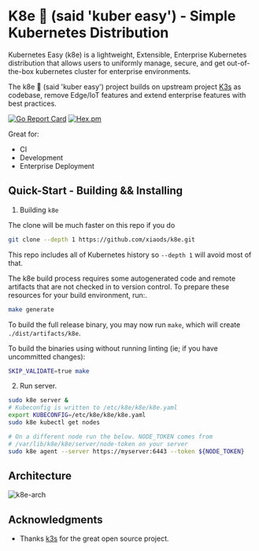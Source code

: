 K8e 🚀 (said 'kuber easy') - Simple Kubernetes Distribution
===============================================
Kubernetes Easy (k8e) is a lightweight, Extensible, Enterprise Kubernetes distribution that allows users to uniformly manage, secure, and get out-of-the-box kubernetes cluster for enterprise environments.

The k8e 🚀 (said 'kuber easy') project builds on upstream project [K3s](https://github.com/rancher/k3s) as codebase, remove Edge/IoT features and extend enterprise features with best practices.

[![Go Report Card](https://goreportcard.com/badge/github.com/xiaods/k8e)](https://goreportcard.com/report/github.com/xiaods/k8e) [![Hex.pm](https://img.shields.io/hexpm/l/apa)](https://github.com/xiaods/k8e/blob/master/LICENSE)

Great for:
* CI
* Development
* Enterprise Deployment

Quick-Start - Building && Installing
--------------
1. Building `k8e`

The clone will be much faster on this repo if you do
```bash
git clone --depth 1 https://github.com/xiaods/k8e.git
```

This repo includes all of Kubernetes history so `--depth 1` will avoid most of that.

The k8e build process requires some autogenerated code and remote artifacts that are not checked in to version control.
To prepare these resources for your build environment, run:.
```bash
make generate
```

To build the full release binary, you may now run `make`, which will create `./dist/artifacts/k8e`.

To build the binaries using without running linting (ie; if you have uncommitted changes):
```bash
SKIP_VALIDATE=true make
```
2. Run server.

```bash
sudo k8e server &
# Kubeconfig is written to /etc/k8e/k8e/k8e.yaml
export KUBECONFIG=/etc/k8e/k8e/k8e.yaml
sudo k8e kubectl get nodes

# On a different node run the below. NODE_TOKEN comes from
# /var/lib/k8e/k8e/server/node-token on your server
sudo k8e agent --server https://myserver:6443 --token ${NODE_TOKEN}
```

Architecture
--------------
![k8e-arch](./docs/k8e-arch.png)


Acknowledgments
--------------
- Thanks [k3s](https://github.com/rancher/k3s) for the great open source project.